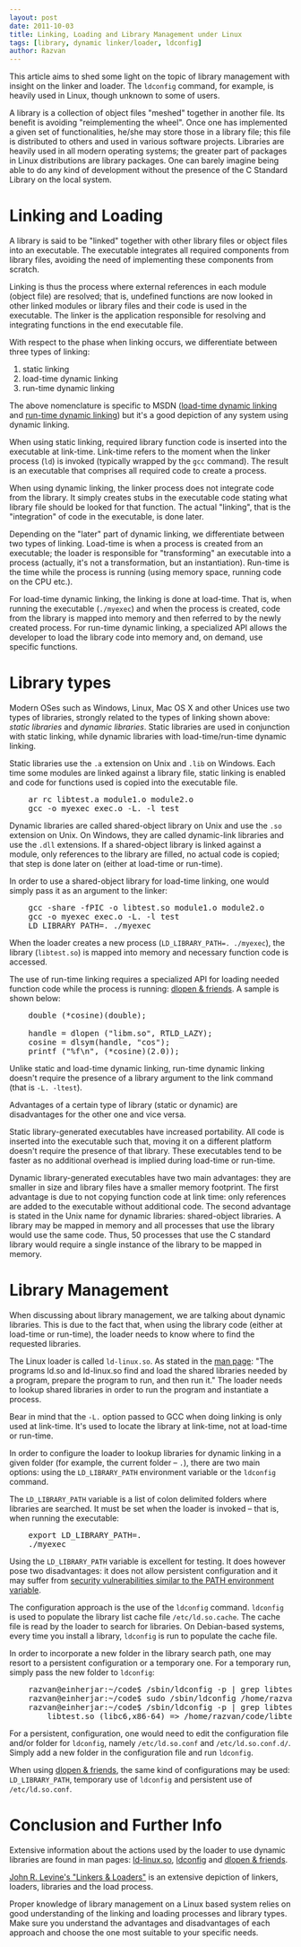 ```yaml
---
layout: post
date: 2011-10-03
title: Linking, Loading and Library Management under Linux
tags: [library, dynamic linker/loader, ldconfig]
author: Razvan
---
```


This article aims to shed some light on the topic of library management
with insight on the linker and loader. The `ldconfig` command, for
example, is heavily used in Linux, though unknown to some of users.

A library is a collection of object files "meshed" together in another
file. Its benefit is avoiding "reimplementing the wheel". Once one
has implemented a given set of functionalities, he/she may store those in a
library file; this file is distributed to others and used in various
software projects. Libraries are heavily used in all modern operating
systems; the greater part of packages in Linux distributions are
library packages. One can barely imagine being able to do any kind of
development without the presence of the C Standard Library on the local
system.

Linking and Loading
===================

A library is said to be "linked" together with other library files or
object files into an executable. The executable integrates all required
components from library files, avoiding the need of implementing these
components from scratch.

Linking is thus the process where external references in each module
(object file) are resolved; that is, undefined functions are now looked
in other linked modules or library files and their code is used in the
executable. The linker is the application responsible for resolving and
integrating functions in the end executable file.

With respect to the phase when linking occurs, we differentiate between
three types of linking:
1. static linking
2. load-time dynamic linking
3. run-time dynamic linking

The above nomenclature is specific to MSDN ([load-time dynamic
linking][load-time-linking] and [run-time dynamic
linking][run-time-linking]) but it's a good depiction of any system using
dynamic linking.

When using static linking, required library function code is inserted
into the executable at link-time. Link-time refers to the moment when
the linker process (`ld`) is invoked (typically wrapped by the `gcc`
command). The result is an executable that comprises all required code to
create a process.

When using dynamic linking, the linker process does not integrate code
from the library. It simply creates stubs in the executable code stating
what library file should be looked for that function. The actual
"linking", that is the "integration" of code in the executable, is done
later.

Depending on the "later" part of dynamic linking, we differentiate
between two types of linking. Load-time is when a process is created from an
executable; the loader is responsible for "transforming" an executable
into a process (actually, it's not a transformation, but an
instantiation). Run-time is the time while the process is running (using memory
space, running code on the CPU etc.).

For load-time dynamic linking, the linking is done at load-time. That
is, when running the executable (`./myexec`) and when the process is
created, code from the library is mapped into memory and then referred
to by the newly created process. For run-time dynamic linking, a
specialized API allows the developer to load the library code into memory
and, on demand, use specific functions.

Library types
=============

Modern OSes such as Windows, Linux, Mac OS X and other Unices use two
types of libraries, strongly related to the types of linking shown
above: *static libraries* and *dynamic libraries*. Static libraries are
used in conjunction with static linking, while dynamic libraries with
load-time/run-time dynamic linking.

Static libraries use the `.a` extension on Unix and `.lib` on Windows.
Each time some modules are linked against a library file, static linking
is enabled and code for functions used is copied into the executable
file.

<pre>
    ar rc libtest.a module1.o module2.o
    gcc -o myexec exec.o -L. -l test
</pre>

Dynamic libraries are called shared-object library on Unix and use the
`.so` extension on Unix. On Windows, they are called dynamic-link
libraries and use the `.dll` extensions.  If a shared-object library is
linked against a module, only references to the library are filled, no
actual code is copied; that step is done later on (either at load-time
or run-time).

In order to use a shared-object library for load-time linking, one would
simply pass it as an argument to the linker:

<pre>
    gcc -share -fPIC -o libtest.so module1.o module2.o
    gcc -o myexec exec.o -L. -l test
    LD_LIBRARY_PATH=. ./myexec
</pre>

When the loader creates a new process (`LD_LIBRARY_PATH=. ./myexec`),
the library (`libtest.so`) is mapped into memory and necessary function
code is accessed.

The use of run-time linking requires a specialized API for loading
needed function code while the process is running: [dlopen &
friends][man-dlopen]. A sample is shown below:

<pre>
    double (*cosine)(double);

    handle = dlopen ("libm.so", RTLD_LAZY);
    cosine = dlsym(handle, "cos");
    printf ("%f\n", (*cosine)(2.0));
</pre>

Unlike static and load-time dynamic linking, run-time dynamic linking doesn't
require the presence of a library argument to the link command (that is `-L.
-ltest`).

Advantages of a certain type of library (static or dynamic) are
disadvantages for the other one and vice versa.

Static library-generated executables have increased portability. All
code is inserted into the executable such that, moving it on a different
platform doesn't require the presence of that library. These executables
tend to be faster as no additional overhead is implied during load-time
or run-time.

Dynamic library-generated executables have two main advantages: they are
smaller in size and library files have a smaller memory footprint. The
first advantage is due to not copying function code at link time: only
references are added to the executable without additional code. The
second advantage is stated in the Unix name for dynamic libraries:
shared-object libraries. A library may be mapped in memory and all
processes that use the library would use the same code. Thus, 50
processes that use the C standard library would require a single
instance of the library to be mapped in memory.

Library Management
==================

When discussing about library management, we are talking about dynamic
libraries. This is due to the fact that, when using the library code
(either at load-time or run-time), the loader needs to know where to
find the requested libraries.

The Linux loader is called `ld-linux.so`. As stated in the [man
page][man-ld-linux.so]: "The programs ld.so and ld-linux.so find and
load the shared libraries needed by a program, prepare the program to
run, and then run it." The loader needs to lookup shared libraries in
order to run the program and instantiate a process.

Bear in mind that the `-L.` option passed to GCC when doing linking is
only used at link-time. It's used to locate the library at link-time,
not at load-time or run-time.

In order to configure the loader to lookup libraries for dynamic linking
in a given folder (for example, the current folder – `.`), there are two
main options: using the `LD_LIBRARY_PATH` environment variable or the
`ldconfig` command.

The `LD_LIBRARY_PATH` variable is a list of colon delimited folders
where libraries are searched. It must be set when the loader is invoked
– that is, when running the executable:

<pre>
    export LD_LIBRARY_PATH=.
    ./myexec
</pre>

Using the `LD_LIBRARY_PATH` variable is excellent for testing. It does
however pose two disadvantages: it does not allow persistent
configuration and it may suffer from [security vulnerabilities similar
to the PATH environment variable][path-dot].

The configuration approach is the use of the `ldconfig` command.
`ldconfig` is used to populate the library list cache file
`/etc/ld.so.cache`. The cache file is read by the loader to search for
libraries. On Debian-based systems, every time you install a library,
`ldconfig` is run to populate the cache file.

In order to incorporate a new folder in the library search path, one may
resort to a persistent configuration or a temporary one. For a temporary
run, simply pass the new folder to `ldconfig`:

<pre>
    razvan@einherjar:~/code$ /sbin/ldconfig -p | grep libtest
    razvan@einherjar:~/code$ sudo /sbin/ldconfig /home/razvan/code/
    razvan@einherjar:~/code$ /sbin/ldconfig -p | grep libtest
    	libtest.so (libc6,x86-64) => /home/razvan/code/libtest.so
</pre>

For a persistent, configuration, one would need to edit the
configuration file and/or folder for `ldconfig`, namely
`/etc/ld.so.conf` and `/etc/ld.so.conf.d/`. Simply add a new folder in
the configuration file and run `ldconfig`.

When using [dlopen & friends][man-dlopen], the same kind of
configurations may be used: `LD_LIBRARY_PATH`, temporary use of
`ldconfig` and persistent use of `/etc/ld.so.conf`.

Conclusion and Further Info
===========================

Extensive information about the actions used by the loader to use
dynamic libraries are found in man pages: [ld-linux.so][man-ld-linux.so],
[ldconfig][man-ldconfig] and [dlopen & friends][man-dlopen].

[John R. Levine's "Linkers & Loaders"][linkers-and-loaders] is an
extensive depiction of linkers, loaders, libraries and the load process.

Proper knowledge of library management on a Linux based system relies on
good understanding of the linking and loading processes and library
types. Make sure you understand the advantages and disadvantages of each
approach and choose the one most suitable to your specific needs.

[load-time-linking]: http://msdn.microsoft.com/en-us/library/windows/desktop/ms684184(v=vs.85).aspx "Load-Time Dyamic Linking"
[run-time-linking]: http://msdn.microsoft.com/en-us/library/windows/desktop/ms685090(v=vs.85).aspx "Run-Time Dynamic Linking"
[man-dlopen]: http://linux.die.net/man/3/dlopen "dlopen(3) - Linux man page"
[man-ld-linux.so]: http://linux.die.net/man/8/ld-linux "ld-linux(8): dynamic linker/loader - Linux man page"
[man-ldconfig]: http://linux.die.net/man/8/ldconfig "ldconfig(8) - Linux man page"
[path-dot]: http://www.unix.com/unix-dummies-questions-answers/22806-why-bad-idea-insert-dot-path.html "Why is is a Bad Idea to Insert . (Dot) to PATH?"
[linkers-and-loaders]: http://books.google.com/books?id=Id9cYsIdjIwC "John R. Levine – Linkers & Loaders"

